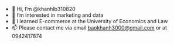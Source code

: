 - 👋 Hi, I’m @khanhlb310820
- 👀 I’m interested in marketing and data
- 🌱 I learned E-commerce at the University of Economics and Law 
- 📫 Please contact me via email baokhanh3000@gmail.com or at 0942417874

<!---
khanhlb310820/khanhlb310820 is a ✨ special ✨ repository because its `README.md` (this file) appears on your GitHub profile.
You can click the Preview link to take a look at your changes.
--->

